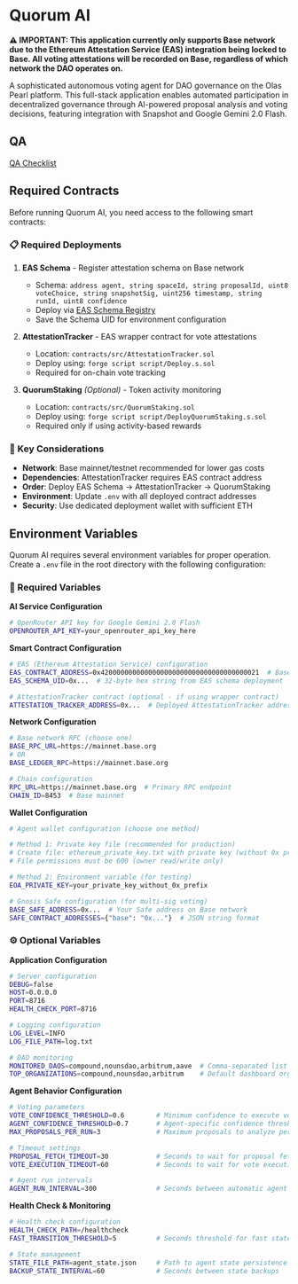 # Quorum AI

**⚠️ IMPORTANT: This application currently only supports Base network due to the Ethereum Attestation Service (EAS) integration being locked to Base. All voting attestations will be recorded on Base, regardless of which network the DAO operates on.**

A sophisticated autonomous voting agent for DAO governance on the Olas Pearl platform. This full-stack application enables automated participation in decentralized governance through AI-powered proposal analysis and voting decisions, featuring integration with Snapshot and Google Gemini 2.0 Flash.

## QA

[QA Checklist](QA_CHECKLIST.md)

## Required Contracts

Before running Quorum AI, you need access to the following smart contracts:

### 📋 Required Deployments

1. **EAS Schema** - Register attestation schema on Base network
   - Schema: `address agent, string spaceId, string proposalId, uint8 voteChoice, string snapshotSig, uint256 timestamp, string runId, uint8 confidence`
   - Deploy via [EAS Schema Registry](https://base.easscan.org/schema/create)
   - Save the Schema UID for environment configuration

2. **AttestationTracker** - EAS wrapper contract for vote attestations
   - Location: `contracts/src/AttestationTracker.sol`
   - Deploy using: `forge script script/Deploy.s.sol`
   - Required for on-chain vote tracking

3. **QuorumStaking** *(Optional)* - Token activity monitoring
   - Location: `contracts/src/QuorumStaking.sol`
   - Deploy using: `forge script script/DeployQuorumStaking.s.sol`
   - Required only if using activity-based rewards

### 🔑 Key Considerations

- **Network**: Base mainnet/testnet recommended for lower gas costs
- **Dependencies**: AttestationTracker requires EAS contract address
- **Order**: Deploy EAS Schema → AttestationTracker → QuorumStaking
- **Environment**: Update `.env` with all deployed contract addresses
- **Security**: Use dedicated deployment wallet with sufficient ETH

## Environment Variables

Quorum AI requires several environment variables for proper operation. Create a `.env` file in the root directory with the following configuration:

### 🔑 Required Variables

**AI Service Configuration**
```bash
# OpenRouter API key for Google Gemini 2.0 Flash
OPENROUTER_API_KEY=your_openrouter_api_key_here
```

**Smart Contract Configuration**
```bash
# EAS (Ethereum Attestation Service) configuration
EAS_CONTRACT_ADDRESS=0x4200000000000000000000000000000000000021  # Base mainnet
EAS_SCHEMA_UID=0x...  # 32-byte hex string from EAS schema deployment

# AttestationTracker contract (optional - if using wrapper contract)
ATTESTATION_TRACKER_ADDRESS=0x...  # Deployed AttestationTracker address
```

**Network Configuration**
```bash
# Base network RPC (choose one)
BASE_RPC_URL=https://mainnet.base.org
# OR
BASE_LEDGER_RPC=https://mainnet.base.org

# Chain configuration
RPC_URL=https://mainnet.base.org  # Primary RPC endpoint
CHAIN_ID=8453  # Base mainnet
```

**Wallet Configuration**
```bash
# Agent wallet configuration (choose one method)

# Method 1: Private key file (recommended for production)
# Create file: ethereum_private_key.txt with private key (without 0x prefix)
# File permissions must be 600 (owner read/write only)

# Method 2: Environment variable (for testing)
EOA_PRIVATE_KEY=your_private_key_without_0x_prefix

# Gnosis Safe configuration (for multi-sig voting)
BASE_SAFE_ADDRESS=0x...  # Your Safe address on Base network
SAFE_CONTRACT_ADDRESSES={"base": "0x..."}  # JSON string format
```

### ⚙️ Optional Variables

**Application Configuration**
```bash
# Server configuration
DEBUG=false
HOST=0.0.0.0
PORT=8716
HEALTH_CHECK_PORT=8716

# Logging configuration
LOG_LEVEL=INFO
LOG_FILE_PATH=log.txt

# DAO monitoring
MONITORED_DAOS=compound,nounsdao,arbitrum,aave  # Comma-separated list
TOP_ORGANIZATIONS=compound,nounsdao,arbitrum    # Default dashboard organizations
```

**Agent Behavior Configuration**
```bash
# Voting parameters
VOTE_CONFIDENCE_THRESHOLD=0.6        # Minimum confidence to execute vote (0.0-1.0)
AGENT_CONFIDENCE_THRESHOLD=0.7       # Agent-specific confidence threshold
MAX_PROPOSALS_PER_RUN=3              # Maximum proposals to analyze per run

# Timeout settings
PROPOSAL_FETCH_TIMEOUT=30            # Seconds to wait for proposal fetching
VOTE_EXECUTION_TIMEOUT=60            # Seconds to wait for vote execution

# Agent run intervals
AGENT_RUN_INTERVAL=300               # Seconds between automatic agent runs
```

**Health Check & Monitoring**
```bash
# Health check configuration
HEALTH_CHECK_PATH=/healthcheck
FAST_TRANSITION_THRESHOLD=5          # Seconds threshold for fast state transitions

# State management
STATE_FILE_PATH=agent_state.json     # Path to agent state persistence file
BACKUP_STATE_INTERVAL=60             # Seconds between state backups
```
